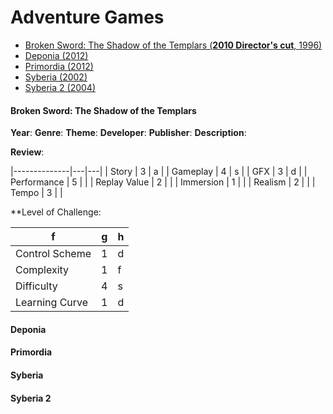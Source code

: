 # Adventure Games

* [Broken Sword: The Shadow of the Templars (**2010 Director's cut**, 1996)](#broken-sword-the-shadow-of-the-templars)
* [Deponia (2012)](#deponia)
* [Primordia (2012)](#primordia)
* [Syberia (2002)](#syberia) 
* [Syberia 2 (2004)](#syberia-2) 

#### Broken Sword: The Shadow of the Templars
**Year**:
**Genre**:
**Theme**:
**Developer**:
**Publisher**:
**Description**:

**Review**:


|--------------|---|---|
| Story        | 3 | a |
| Gameplay     | 4 | s |
| GFX          | 3 | d |
| Performance  | 5 |   |
| Replay Value | 2 |   |
| Immersion    | 1 |   |
| Realism      | 2 |   |
| Tempo        | 3 |   |

**Level of Challenge:

| f              | g | h |
|----------------|---|---|
| Control Scheme | 1 | d |
| Complexity     | 1 | f |
| Difficulty     | 4 | s |
| Learning Curve | 1 | d |

#### Deponia 
#### Primordia
#### Syberia 
#### Syberia 2 
